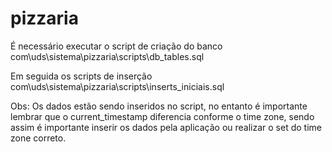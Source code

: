 # pizzaria
É necessário executar o script de criação do banco 
com\uds\sistema\pizzaria\scripts\db_tables.sql

Em seguida os scripts de inserção 
com\uds\sistema\pizzaria\scripts\inserts_iniciais.sql

Obs: Os dados estão sendo inseridos no script, no entanto é importante lembrar
que o current_timestamp diferencia conforme o time zone, sendo assim é importante
inserir os dados pela aplicação ou realizar o set do time zone correto.
